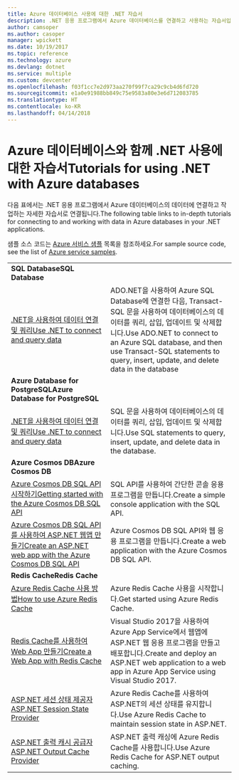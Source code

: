 ```yaml
---
title: Azure 데이터베이스 사용에 대한 .NET 자습서
description: .NET 응용 프로그램에서 Azure 데이터베이스를 연결하고 사용하는 자습서입니다.
author: camsoper
ms.author: casoper
manager: wpickett
ms.date: 10/19/2017
ms.topic: reference
ms.technology: azure
ms.devlang: dotnet
ms.service: multiple
ms.custom: devcenter
ms.openlocfilehash: f03f1cc7e2d973aa270f99f7ca29c9cb4d6fd720
ms.sourcegitcommit: e1a0e91988bb849c75e9583a80e3e6d712083785
ms.translationtype: HT
ms.contentlocale: ko-KR
ms.lasthandoff: 04/14/2018
---
```

# <a name="tutorials-for-using-net-with-azure-databases"></a><span data-ttu-id="080b5-103">Azure 데이터베이스와 함께 .NET 사용에 대한 자습서</span><span class="sxs-lookup"><span data-stu-id="080b5-103">Tutorials for using .NET with Azure databases</span></span>

<span data-ttu-id="080b5-104">다음 표에서는 .NET 응용 프로그램에서 Azure 데이터베이스의 데이터에 연결하고 작업하는 자세한 자습서로 연결됩니다.</span><span class="sxs-lookup"><span data-stu-id="080b5-104">The following table links to in-depth tutorials for connecting to and working with data in Azure databases in your .NET applications.</span></span>

<span data-ttu-id="080b5-105">샘플 소스 코드는 [Azure 서비스 샘플](https://azure.microsoft.com/resources/samples/?platform=dotnet) 목록을 참조하세요.</span><span class="sxs-lookup"><span data-stu-id="080b5-105">For sample source code, see the list of [Azure service samples](https://azure.microsoft.com/resources/samples/?platform=dotnet).</span></span>

| | |
|---|---|
| <span data-ttu-id="080b5-106">**SQL Database**</span><span class="sxs-lookup"><span data-stu-id="080b5-106">**SQL Database**</span></span> ||
| <span data-ttu-id="080b5-107">[.NET을 사용하여 데이터 연결 및 쿼리][1]</span><span class="sxs-lookup"><span data-stu-id="080b5-107">[Use .NET to connect and query data][1]</span></span> | <span data-ttu-id="080b5-108">ADO.NET을 사용하여 Azure SQL Database에 연결한 다음, Transact-SQL 문을 사용하여 데이터베이스의 데이터를 쿼리, 삽입, 업데이트 및 삭제합니다.</span><span class="sxs-lookup"><span data-stu-id="080b5-108">Use ADO.NET to connect to an Azure SQL database, and then use Transact-SQL statements to query, insert, update, and delete data in the database</span></span> | 
| <span data-ttu-id="080b5-109">**Azure Database for PostgreSQL**</span><span class="sxs-lookup"><span data-stu-id="080b5-109">**Azure Database for PostgreSQL**</span></span> ||
| <span data-ttu-id="080b5-110">[.NET을 사용하여 데이터 연결 및 쿼리][2]</span><span class="sxs-lookup"><span data-stu-id="080b5-110">[Use .NET to connect and query data][2]</span></span> | <span data-ttu-id="080b5-111">SQL 문을 사용하여 데이터베이스의 데이터를 쿼리, 삽입, 업데이트 및 삭제합니다.</span><span class="sxs-lookup"><span data-stu-id="080b5-111">Use SQL statements to query, insert, update, and delete data in the database.</span></span> | 
| <span data-ttu-id="080b5-112">**Azure Cosmos DB**</span><span class="sxs-lookup"><span data-stu-id="080b5-112">**Azure Cosmos DB**</span></span> ||
| <span data-ttu-id="080b5-113">[Azure Cosmos DB SQL API 시작하기][4]</span><span class="sxs-lookup"><span data-stu-id="080b5-113">[Getting started with the Azure Cosmos DB SQL API][4]</span></span> | <span data-ttu-id="080b5-114">SQL API를 사용하여 간단한 콘솔 응용 프로그램을 만듭니다.</span><span class="sxs-lookup"><span data-stu-id="080b5-114">Create a simple console application with the SQL API.</span></span> | 
| <span data-ttu-id="080b5-115">[Azure Cosmos DB SQL API를 사용하여 ASP.NET 웹앱 만들기][3]</span><span class="sxs-lookup"><span data-stu-id="080b5-115">[Create an ASP.NET web app with the Azure Cosmos DB SQL API][3]</span></span> | <span data-ttu-id="080b5-116">Azure Cosmos DB SQL API와 웹 응용 프로그램을 만듭니다.</span><span class="sxs-lookup"><span data-stu-id="080b5-116">Create a web application with the Azure Cosmos DB SQL API.</span></span> | 
| <span data-ttu-id="080b5-117">**Redis Cache**</span><span class="sxs-lookup"><span data-stu-id="080b5-117">**Redis Cache**</span></span> | |
| <span data-ttu-id="080b5-118">[Azure Redis Cache 사용 방법][6]</span><span class="sxs-lookup"><span data-stu-id="080b5-118">[How to use Azure Redis Cache][6]</span></span> | <span data-ttu-id="080b5-119">Azure Redis Cache 사용을 시작합니다.</span><span class="sxs-lookup"><span data-stu-id="080b5-119">Get started using Azure Redis Cache.</span></span> |
| <span data-ttu-id="080b5-120">[Redis Cache를 사용하여 Web App 만들기][5]</span><span class="sxs-lookup"><span data-stu-id="080b5-120">[Create a Web App with Redis Cache][5]</span></span> | <span data-ttu-id="080b5-121">Visual Studio 2017을 사용하여 Azure App Service에서 웹앱에 ASP.NET 웹 응용 프로그램을 만들고 배포합니다.</span><span class="sxs-lookup"><span data-stu-id="080b5-121">Create and deploy an ASP.NET web application to a web app in Azure App Service using Visual Studio 2017.</span></span>  | 
| <span data-ttu-id="080b5-122">[ASP.NET 세션 상태 제공자][7]</span><span class="sxs-lookup"><span data-stu-id="080b5-122">[ASP.NET Session State Provider][7]</span></span> | <span data-ttu-id="080b5-123">Azure Redis Cache를 사용하여 ASP.NET의 세션 상태를 유지합니다.</span><span class="sxs-lookup"><span data-stu-id="080b5-123">Use Azure Redis Cache to maintain session state in ASP.NET.</span></span>  | 
| <span data-ttu-id="080b5-124">[ASP.NET 출력 캐시 공급자][8]</span><span class="sxs-lookup"><span data-stu-id="080b5-124">[ASP.NET Output Cache Provider][8]</span></span> | <span data-ttu-id="080b5-125">ASP.NET 출력 캐싱에 Azure Redis Cache를 사용합니다.</span><span class="sxs-lookup"><span data-stu-id="080b5-125">Use Azure Redis Cache for ASP.NET output caching.</span></span>  | 
 

[1]: /azure/sql-database/sql-database-connect-query-dotnet
[2]: /azure/postgresql/connect-csharp
[3]: /azure/cosmos-db/sql-api-dotnet-application
[4]: /azure/cosmos-db/sql-api-get-started
[5]: /azure/redis-cache/cache-web-app-howto
[6]: /azure/redis-cache/cache-dotnet-how-to-use-azure-redis-cache
[7]: /azure/redis-cache/cache-aspnet-session-state-provider
[8]: /azure/redis-cache/cache-aspnet-output-cache-provider
